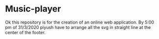 # Music-player

Ok this repository is for the creation of an online web application.
By 5:00 pm of 31/3/2020 piyush have to arrange all the svg in straight line at the center of the footer.
